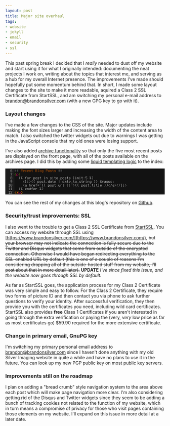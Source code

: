 ```yaml
---
layout: post 
title: Major site overhaul
tags:
- website
- jekyll
- email
- security
- ssl
---
```


This past spring break I decided that I *really* needed to dust off my website
and start using it for what I originally intended: documenting the neat projects
I work on, writing about the topics that interest me, and serving as a hub for
my overall Internet presence. The improvements I've made should hopefully put
some momentum behind that. In short, I made some layout changes to the site to
make it more readable, aquired a Class 2 SSL Certificate from StartSSL, and
am switching my personal e-mail address to <brandon@brandonsilver.com> (with
a new GPG key to go with it).

<!--more-->

### Layout changes ###

I've made a few changes to the CSS of the site. Major updates include making the font sizes larger and increasing the width of the content area to match. I also switched the twitter widgets out due to warnings I was getting in the JavaScript console that my old ones were losing support.

I've also added [archive functionality](/archives.html) so that only the five most recent posts are displayed on the front page, with all of the posts available on the archives page. I did this by adding some [liquid templating logic](https://github.com/shopify/liquid/wiki/liquid-for-designers) to the index:

<img src="/images/2013/03/31/liquid_logic_post_list.png" alt="screenshot of the logic used to list the five most recent posts">

You can see the rest of my changes at this blog's repository on [Github](https://github.com/brandonsilver/jekyll-blog). 

### Security/trust improvements: SSL ###

I also went to the trouble to get a Class 2 SSL Certificate from [StartSSL](http://www.startssl.com/). You can access my website through SSL using [https://www.brandonsilver.com/](https://www.brandonsilver.com/), <strike>but your browser may not indicate the connection is fully secure due to the Twitter and Disqus widgets that come from outside of the encrypted connection. Otherwise I would have began redirecting everything to the SSL-enabled URL by default (this is one of a couple of reasons I'm considering dropping all of the outside-hosted stuff from my website, I'll post about that in more detail later).</strike> **UPDATE** *I've since fixed this issue, and the website now goes through SSL by default.*

As far as StartSSL goes, the application process for my Class 2 Certificate was very simple and easy to follow. For the Class 2 Certificate, they require two forms of picture ID and then contact you via phone to ask further questions to verify your identity. After successful verification, they then provide you with the certificates you need, including wild card certificates. StartSSL also provides **free** Class 1 Certificates if you aren't interested in going through the extra verification or paying the (very, *very* low price as far as most certificates go) $59.90 required for the more extensive certificate.

### Change in primary email, GnuPG key ###

I'm switching my primary personal email address to <brandon@brandonsilver.com> since I haven't done anything with my old Silver Imaging website in quite a while and have no plans to use it in the future. You can look up my new PGP public key on most public key servers.

### Improvements still on the roadmap ###

I plan on adding a "bread crumb" style navigation system to the area above each post which will make page navigation more clear. I'm also considering getting rid of the Disqus and Twitter widgets since they seem to be adding a bunch of tracking cookies not related to the function of my website, which in turn means a compromise of privacy for those who visit pages containing those elements on my website. I'll expand on this issue in more detail at a later date.

